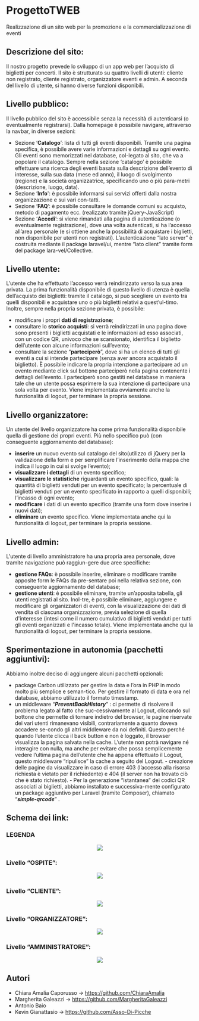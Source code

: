 # ProgettoTWEB
Realizzazione di un sito web per la promozione e la commercializzazione di eventi

## Descrizione del sito:

Il nostro progetto prevede lo sviluppo di un app web per l’acquisto di biglietti per concerti.
Il sito è strutturato su quattro livelli di utenti: cliente non registrato, cliente registrato, organizzatore eventi e admin. A seconda del livello di utente, si hanno diverse funzioni disponibili.

## Livello pubblico:

Il livello pubblico del sito è accessibile senza la necessità di autenticarsi (o eventualmente registrarsi). Dalla homepage è possibile navigare, attraverso la navbar, in diverse sezioni:
 - Sezione ‘**Catalogo**’: lista di tutti gli eventi disponibili. Tramite una pagina specifica, è possibile avere varie informazioni e dettagli su ogni evento. Gli eventi sono memorizzati nel database, col-legato al sito, che va a popolare il catalogo. Sempre nella sezione ‘catalogo’ è possibile effettuare una ricerca degli eventi basata sulla descrizione dell’evento di interesse, sulla sua data (mese ed anno), il luogo di svolgimento (regione) e la società organizzatrice, specificando uno o più para-metri (descrizione, luogo, data).
 - Sezione ‘**Info**': è possibile informarsi sui servizi offerti dalla nostra organizzazione e sui vari con-tatti.
 - Sezione ‘**FAQ**’: è possibile consultare le domande comuni su acquisto, metodo di pagamento ecc. (realizzato tramite jQuery-JavaScript)
 - Sezione ‘**Accedi**’: si viene rimandati alla pagina di autenticazione (o eventualmente registrazione), dove una volta autenticati, si ha l’accesso all’area personale (e si ottiene anche la possibilità di acquistare i biglietti, non disponibile per utenti non registrati). L’autenticazione “lato server” è costruita mediante il package laravel/ui, mentre “lato client” tramite form del package lara-vel/Collective.

## Livello utente:

L’utente che ha effettuato l’accesso verrà reindirizzato verso la sua area privata.
La prima funzionalità disponibile di questo livello di utenza è quella dell’acquisto dei biglietti: tramite il catalogo, si può scegliere un evento tra quelli disponibili e acquistare uno o più biglietti relativi a quest’ul-timo.
Inoltre, sempre nella propria sezione privata, è possibile:
 - modificare i propri **dati di registrazione**;
 - consultare lo **storico acquisti**: si verrà reindirizzati in una pagina dove sono presenti i biglietti acquistati e le informazioni ad esso associati, con un codice QR, univoco che se scansionato, identifica il biglietto dell’utente con alcune informazioni sull’evento;
 - consultare la sezione “**parteciperò**”, dove si ha un elenco di tutti gli eventi a cui si intende partecipare (senza aver ancora acquistato il biglietto). È possibile indicare la propria intenzione a partecipare ad un evento mediante click sul bottone parteciperò nella pagina contenente i dettagli dell’evento. I parteciperò sono gestiti nel database in maniera tale che un utente possa esprimere la sua intenzione di partecipare una sola volta per evento.
Viene implementata ovviamente anche la funzionalità di logout, per terminare la propria sessione.

## Livello organizzatore:

Un utente del livello organizzatore ha come prima funzionalità disponibile quella di gestione dei propri eventi. Più nello specifico può (con conseguente aggiornamento del database):
 - **inserire** un nuovo evento sul catalogo del sito(utilizzo di jQuery per la validazione della form e per semplificare l’inserimento della mappa che indica il luogo in cui si svolge l’evento);
 - **visualizzare i dettagli** di un evento specifico;
 - **visualizzare le statistiche** riguardanti un evento specifico, quali: la quantità di biglietti venduti per un evento specificato; la percentuale di biglietti venduti per un evento specificato in rapporto a quelli disponibili; l’incasso di ogni evento;
 - **modificare** i dati di un evento specifico (tramite una form dove inserire i nuovi dati);
 - **eliminare** un evento specifico.
Viene implementata anche qui la funzionalità di logout, per terminare la propria sessione.

## Livello admin:

L'utente di livello amministratore ha una propria area personale, dove tramite navigazione può raggiun-gere due aree specifiche:
 - **gestione FAQs**: è possibile inserire, eliminare o modificare tramite apposite form le FAQs da pre-sentare poi nella relativa sezione, con conseguente aggiornamento del database;
 - **gestione utenti**: è possibile eliminare, tramite un’apposita tabella, gli utenti registrati al sito. Inol-tre, è possibile eliminare, aggiungere e modificare gli organizzatori di eventi, con la visualizzazione dei dati di vendita di ciascuna organizzazione, previa selezione di quella d'interesse (intesi come il numero cumulativo di biglietti venduti per tutti gli eventi organizzati e l'incasso totale).
Viene implementata anche qui la funzionalità di logout, per terminare la propria sessione.


## Sperimentazione in autonomia (pacchetti aggiuntivi):

Abbiamo inoltre deciso di aggiungere alcuni pacchetti opzionali:
 - package Carbon utilizzato per gestire la data e l’ora in PHP in modo molto più semplice e seman-tico. Per gestire il formato di data e ora nel database, abbiamo utilizzato il formato timestamp.
 - un middleware “**_PreventBackHistory_**” : ci permette di risolvere il problema legato al fatto che suc-cessivamente al Logout, cliccando sul bottone che permette di tornare indietro del browser, le pagine riservate dei vari utenti rimanevano visibili, contrariamente a quanto doveva accadere se-condo gli altri middleware da noi definiti. Questo perché quando l’utente clicca il back button e non è loggato, il browser visualizza la pagina salvata nella cache. L’utente non potrà navigare né interagire con nulla, ma anche per evitare che possa semplicemente vedere l’ultima pagina dell’utente che ha appena effettuato il Logout, questo middleware “ripulisce” la cache a seguito del Logout.  - creazione delle pagine da visualizzare in caso di errore 403 (l’accesso alla risorsa richiesta è vietato per il richiedente) e 404 (il server non ha trovato ciò che è stato richiesto).  - Per la generazione “istantanea” dei codici QR associati ai biglietti, abbiamo installato e successiva-mente configurato un package aggiuntivo per Laravel (tramite Composer), chiamato “**_simple-qrcode_**” .

## Schema dei link:

### LEGENDA

<p align="center">
<img src="https://github.com/ChiaraAmalia/ProgettoTWEB/blob/main/1.jpg">
</p>

### Livello “OSPITE”:

<p align="center">
<img src="https://github.com/ChiaraAmalia/ProgettoTWEB/blob/main/2.jpg">
</p>

### Livello “CLIENTE”:

<p align="center">
<img src="https://github.com/ChiaraAmalia/ProgettoTWEB/blob/main/3.jpg">
</p>

### Livello “ORGANIZZATORE”:

<p align="center">
<img src="https://github.com/ChiaraAmalia/ProgettoTWEB/blob/main/4.jpg">
</p>

### Livello “AMMINISTRATORE”:

<p align="center">
<img src="https://github.com/ChiaraAmalia/ProgettoTWEB/blob/main/5.jpg">
</p>

## Autori
 - Chiara Amalia Caporusso -> https://github.com/ChiaraAmalia
 - Margherita Galeazzi -> https://github.com/MargheritaGaleazzi
 - Antonio Baio 
 - Kevin Gianattasio -> https://github.com/Asso-Di-Picche
